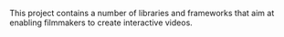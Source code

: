 This project contains a number of libraries and frameworks that aim at enabling filmmakers to create interactive videos.